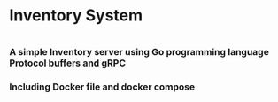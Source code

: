 <h1>Inventory System<h1>

<h3>A simple Inventory server using Go programming language Protocol buffers and gRPC<h3>
Including Docker file and docker compose
